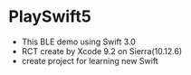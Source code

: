 # PlaySwift5
- This BLE demo using Swift 3.0
- RCT create by Xcode 9.2 on Sierra(10.12.6)
- create project for learning new Swift

